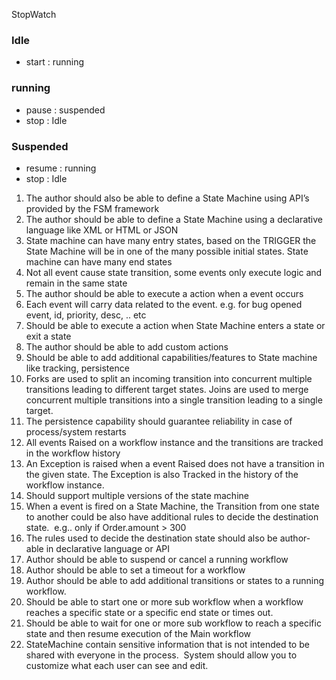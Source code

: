 StopWatch
### Idle
  - start : running
### running
  - pause : suspended
  - stop : Idle
### Suspended
  - resume : running
  - stop  : Idle


1. The author should also be able to define a State Machine using API’s provided by the FSM framework
2. The author should be able to define a State Machine using a declarative language like XML or HTML or JSON 
3. State machine can have many entry states, based on the TRIGGER the State Machine will be in one of the many possible initial states. State machine can have many end states
4. Not all event cause state transition, some events only execute logic and remain in the same state
5. The author should be able to execute a action when a event occurs
6. Each event will carry data related to the event. e.g. for bug opened event, id, priority, desc, .. etc
7. Should be able to execute a action when State Machine enters a state or exit a state
8. The author should be able to add custom actions 
9. Should be able to add additional capabilities/features to State machine like tracking, persistence
10. Forks are used to split an incoming transition into concurrent multiple transitions leading to different target states. Joins are used to merge concurrent multiple transitions into a single transition leading to a single target. 
11. The persistence capability should guarantee reliability in case of process/system restarts 
12. All events Raised on a workflow instance and the transitions are tracked in the workflow history
13. An Exception is raised when a event Raised does not have a transition in the given state. The Exception is also Tracked in the history of the workflow instance.
14. Should support multiple versions  of  the state machine
15. When a event is fired on a State Machine, the Transition from one state to another could be also have additional rules to decide the destination state.  e.g.. only if Order.amount > 300
16. The rules used to decide the destination state should also be author-able in declarative language or API
17. Author should be able to suspend or cancel a running workflow
18. Author should be able to set a timeout for a workflow
19. Author should be able to add additional transitions or states to a running workflow.
20. Should be able to start one or more sub workflow when a workflow reaches a specific state or  a specific end state or times out.
21. Should be able to wait for one or more sub workflow to reach a specific state and then resume execution of the Main workflow
22. StateMachine contain sensitive information that is not intended to be shared with everyone in the process.  System should allow you to customize what each user can see and edit.
